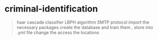 # criminal-identification
>haar cascade classifier
>LBPH algorithm
>SMTP protocol
import the necessary packages
create the database and train them , store into .yml file
change the access the locations
